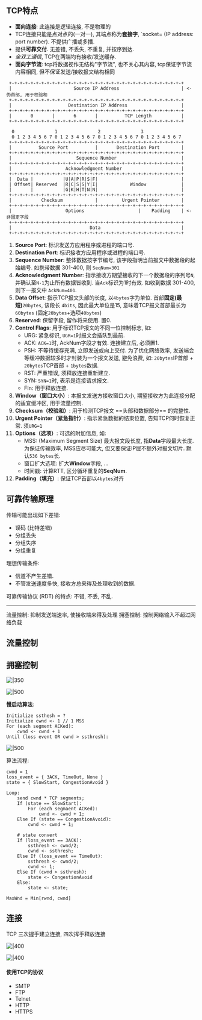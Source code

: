 ## TCP特点

- **面向连接**: 此连接是逻辑连接, 不是物理的
- TCP连接只能是点对点的(一对一), 其端点称为**套接字**, `socket= (IP address: port number). 不提供广播或多播.
- 提供**可靠交付**. 无差错, 不丢失, 不重复, 并按序到达.
- *全双工通信*, TCP在两端均有接收/发送缓存.
- **面向字节流**: tcp将数据视作无结构"字节流", 也不关心其内容, tcp保证字节流内容相同, 但不保证发送/接收报文结构相同

```
 +-+-+-+-+-+-+-+-+-+-+-+-+-+-+-+-+-+-+-+-+-+-+-+-+-+-+-+-+-+-+-+-+
 |                       Source IP Address                       | <- 伪首部, 用于校验和
 +-+-+-+-+-+-+-+-+-+-+-+-+-+-+-+-+-+-+-+-+-+-+-+-+-+-+-+-+-+-+-+-+
 |                     Destination IP Address                    |
 +-+-+-+-+-+-+-+-+-+-+-+-+-+-+-+-+-+-+-+-+-+-+-+-+-+-+-+-+-+-+-+-+
 |       0       |       6       |          TCP Length           |
 +-+-+-+-+-+-+-+-+-+-+-+-+-+-+-+-+-+-+-+-+-+-+-+-+-+-+-+-+-+-+-+-+
                
  0               1               2               3   
  0 1 2 3 4 5 6 7 0 1 2 3 4 5 6 7 0 1 2 3 4 5 6 7 0 1 2 3 4 5 6 7
 +-+-+-+-+-+-+-+-+-+-+-+-+-+-+-+-+-+-+-+-+-+-+-+-+-+-+-+-+-+-+-+-+
 |          Source Port          |       Destination Port        |
 +-+-+-+-+-+-+-+-+-+-+-+-+-+-+-+-+-+-+-+-+-+-+-+-+-+-+-+-+-+-+-+-+
 |                        Sequence Number                        |
 +-+-+-+-+-+-+-+-+-+-+-+-+-+-+-+-+-+-+-+-+-+-+-+-+-+-+-+-+-+-+-+-+
 |                    Acknowledgment Number                      |
 +-+-+-+-+-+-+-+-+-+-+-+-+-+-+-+-+-+-+-+-+-+-+-+-+-+-+-+-+-+-+-+-+
 |  Data |           |U|A|P|R|S|F|                               |
 | Offset| Reserved  |R|C|S|S|Y|I|            Window             |
 |       |           |G|K|H|T|N|N|                               |
 +-+-+-+-+-+-+-+-+-+-+-+-+-+-+-+-+-+-+-+-+-+-+-+-+-+-+-+-+-+-+-+-+
 |           Checksum            |         Urgent Pointer        | 
 +-+-+-+-+-+-+-+-+-+-+-+-+-+-+-+-+-+-+-+-+-+-+-+-+-+-+-+-+-+-+-+-+
 |                    Options                    |    Padding    | <- 非固定字段
 +-+-+-+-+-+-+-+-+-+-+-+-+-+-+-+-+-+-+-+-+-+-+-+-+-+-+-+-+-+-+-+-+
 |                             Data                              |
 +-+-+-+-+-+-+-+-+-+-+-+-+-+-+-+-+-+-+-+-+-+-+-+-+-+-+-+-+-+-+-+-+

```

1. **Source Port**: 标识发送方应用程序或进程的端口号.
2. **Destination Port**: 标识接收方应用程序或进程的端口号.
3. **Sequence Number**: 整体数据按字节编号, 该字段指明当前报文中数据段的起始编号. 如携带数据 301-400, 则 `SeqNum=301`
4. **Acknowledgment Number**: 指示接收方期望接收的下一个数据段的序列号`N`, 并确认至`N-1`为止所有数据皆收到. 当`Ack`标识为1时有效. 如收到数据 301-400, 则下一报文中 `AckNum=401`.
5. **Data Offset**: 指示TCP报文头部的长度, 以`4bytes`字为单位. 首部**固定(最短)**`20bytes`, 该段长 `4bits`, 因此最大单位是15, 意味着TCP报文首部最长为`60bytes` (固定`20bytes`+选项`40bytes`)
6. **Reserved**: 保留字段, 留作将来使用. 置0.
7. **Control Flags**: 用于标识TCP报文的不同一位控制标志, 如:
	- URG: 紧急标识, `UGR=1`时报文会插队到最前.
	- ACK: `ACK=1`时, AckNum字段才有效. 连接建立后, 必须置1.
	- PSH: 不等待缓存充满, 立即发送或向上交付. 为了优化网络效率, 发送端会等缓冲数据较多时才封装为一个报文发送, 避免浪费, 如: `20bytes`IP首部 + `20bytes`TCP首部 + `1bytes`数据.
	- RST: 严重错误, 须释放连接重新建立.
	- SYN: `SYN=1`时, 表示是连接请求报文.
	- FIn: 用于释放连接.
8. **Window（窗口大小）**: 本报文发送方接收窗口大小, 期望接收方为此连接分配的适宜缓冲区, 用于流量控制.
9. **Checksum（校验和）**: 用于检测TCP报文 ==头部和数据部分== 的完整性.
10. **Urgent Pointer（紧急指针）**: 指示紧急数据的结束位置, 告知TCP何时恢复正常. 须`URG=1`
11. **Options（选项）**: 可选的附加信息, 如:
	- MSS: (Maximum Segment Size) 最大报文段长度, 指**Data**字段最大长度. 为保证传输效率, MSS应尽可能大, 但又要保证IP层不额外对报文切片. 默认`536 bytes`长.
	- 窗口扩大选项: 扩大**Window**字段, ...
	- 时间戳: 计算RTT, 区分循环重复的**SeqNum**.
12. **Padding（填充）**: 保证TCP首部以`4bytes`对齐

## 可靠传输原理

传输可能出现如下差错:
- 误码 (比特差错)
- 分组丢失
- 分组失序
- 分组重复

理想传输条件:
- 信道不产生差错.
- 不管发送速度多快, 接收方总来得及处理收到的数据.

可靠传输协议 (RDT) 的特点: 不错, 不丢, 不乱. 

***

流量控制: 抑制发送端速率, 使接收端来得及处理
拥塞控制: 控制网络输入不超过网络负载

## 流量控制

## 拥塞控制
![|350](../../attach/Pasted%20image%2020230604170719.png)

![|500](../../attach/Pasted%20image%2020230604173012.png)

**慢启动算法**:

```
Initialize ssthesh = ?
Initialize cwnd <- 1 // 1 MSS
For (each segment ACKed):
	cwnd <- cwnd + 1
Until (loss event OR cwnd > ssthresh):
```

![|500](../../attach/Pasted%20image%2020230604172957.png)

算法流程:
```
cwnd = 1
loss_event = { 3ACK, TimeOut, None }
state = { SlowStart, CongestionAvoid }

Loop:
	send cwnd * TCP segments;
	If (state == SlowStart):
		For (each segmaent ACKed):
			cwnd <- cwnd + 1;
	Else If (state == CongestionAvoid):
		cwnd <- cwnd + 1;

	# state convert
	If (loss_event == 3ACK):
		ssthresh <- cwnd/2;
		cwnd <- ssthresh;
	Else If (loss_event == TimeOut):
		ssthresh <- cwnd/2;
		cwnd <- 1;
	Else If (cwnd > ssthresh):
		state <- CongestionAvoid
	Else:
		state <- state;
```

`MaxWnd = Min[rwnd, cwnd]`

## 连接

TCP 三次握手建立连接, 四次挥手释放连接

![|400](../../attach/Pasted%20image%2020230604174627.png)

![|400](../../attach/Pasted%20image%2020230604174640.png)

#### 使用TCP的协议

- SMTP
- FTP
- Telnet
- HTTP
- HTTPS